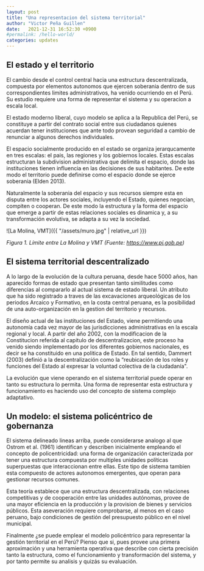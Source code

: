 ```yaml
---
layout: post
title: "Una representacion del sistema territorial"
author: "Victor Peña Guillen"
date:   2021-12-31 16:52:30 +0900
#permalink: /hello-world/
categories: updates
---
```


## El estado y el territorio

El cambio desde el control central hacia una estructura descentralizada, compuesta por elementos autonomos que ejercen soberania dentro de sus correspondientes limites administrativos, ha venido ocurriendo en el Perú. Su estudio requiere una forma de representar el sistema y su operacion a escala local.

El estado moderno liberal, cuyo modelo se aplica a la Republica del Perú, se constituye a partir del contrato social entre sus ciudadanos quienes acuerdan tener instituciones que ante todo provean seguridad a cambio de renunciar a algunos derechos individuales.

El espacio socialmente producido en el estado se organiza jerarqucamente en tres escalas: el pais, las regiones y los gobiernos locales. Estas escalas estructuran la subdivision administrativa que delimita el espacio, donde las instituciones tienen influencia en las decisiones de sus habitantes. De este modo el territorio puede definirse como el espacio donde se ejerce soberania (Elden 2013).

Naturalmente la soberania del espacio y sus recursos siempre  esta en disputa entre los actores sociales, incluyendo el Estado, quienes negocian, compiten o cooperan. De este modo la estructura y la forma del espacio que emerge a partir de estas relaciones sociales es dinamica y, a su transformación evolutiva, se adapta a su vez la sociedad.

![La Molina, VMT]({{ "/assets/muro.jpg" | relative_url }})

*Figura 1. Límite entre La Molina y VMT (Fuente: <https://www.pj.gob.pe>)*

## El sistema territorial descentralizado

A lo largo de la evolución de la cultura peruana, desde hace 5000 años, han aparecido formas de estado que presentan tanto similitudes como diferencias al compararlo al actual sistema de estado liberal. Un atributo que ha sido registrado a traves de las excavaciones arqueológicas de los periodos Arcaico y Formativo, en la costa central peruana, es la posibilidad de una auto-organización en la gestion del territorio y recursos.

El diseño actual de las instituciones del Estado, viene permitiendo una autonomía cada vez mayor de las jurisdicciones administrativas en la escala regional y local. A partir del año 2002, con la modificacion de la Constitucion referida al capitulo de descentralizacion, este proceso ha venido siendo implementado por los diferentes gobiernos nacionales, es decir se ha constituido en una politica de Estado. En tal sentido, Dammert (2003) definió a la descentralización como la “reubicación de los roles y funciones del Estado al expresar la voluntad colectiva de la ciudadanía".

La evolución que viene operando en el sistema territorial puede operar en tanto su estructura lo permita. Una forma de representar esta estructura y funcionamiento es haciendo uso del concepto de sistema complejo adaptativo.

## Un modelo: el sistema policéntrico de gobernanza

El sistema delineado lineas arriba, puede considerarse analogo al que Ostrom et al. (1961) identifican y describen inicialmente empleando el concepto de policentricidad: una forma de organización caracterizada por tener una estructura compuesta por multiples unidades políticas superpuestas que interaccionan entre ellas.
Este tipo de sistema tambien esta compuesto de actores autonomos emergentes, que operan para gestionar recursos comunes.

Esta teoría establece que una estructura descentralizada, con relaciones competitivas y de cooperación entre las unidades autónomas, provee de una mayor eficiencia en la producción y la provision de bienes y servicios públicos. Esta aseveración requiere comprobarse, al menos en el caso peruano, bajo condiciones de gestión del presupuesto público en el nivel municipal.

Finalmente ¿se puede emplear el modelo policéntrico para representar la gestión territorial en el Perú? Pienso que si, pues provee una primera aproximación y una herramienta operativa que describe con cierta precisión tanto la estructura, como el funcionamiento y transformación del sistema, y por tanto permite su analisis y quizás su evaluación.
